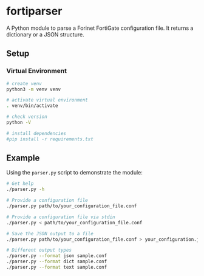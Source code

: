 # fortiparser

A Python module to parse a Forinet FortiGate configuration file. It returns a dictionary or a JSON structure.

## Setup

### Virtual Environment

```bash
# create venv
python3 -m venv venv

# activate virtual environment
. venv/bin/activate

# check version
python -V

# install dependencies
#pip install -r requirements.txt
```

## Example

Using the ```parser.py``` script to demonstrate the module:

```bash
# Get help
./parser.py -h

# Provide a configuration file
./parser.py path/to/your_configuration_file.conf

# Provide a configuration file via stdin
./parser.py < path/to/your_configuration_file.conf

# Save the JSON output to a file
./parser.py path/to/your_configuration_file.conf > your_configuration.json

# Different output types
./parser.py --format json sample.conf
./parser.py --format dict sample.conf
./parser.py --format text sample.conf
```
